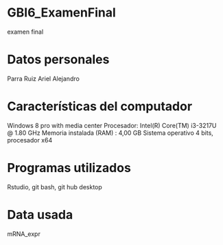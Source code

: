 # GBI6_ExamenFinal
examen final
# Datos personales
Parra Ruiz Ariel Alejandro
# Características del computador
Windows 8 pro with media center
Procesador: Intel(R) Core(TM) i3-3217U @ 1.80 GHz
Memoria instalada (RAM) : 4,00 GB
Sistema operativo 4 bits, procesador x64
# Programas utilizados
Rstudio, git bash, git hub desktop
# Data usada
mRNA_expr
